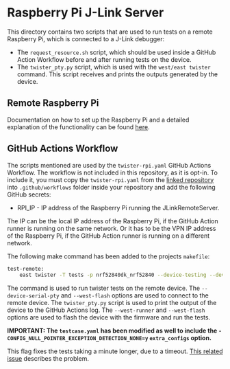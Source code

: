 # Raspberry Pi J-Link Server

This directory contains two scripts that are used to run tests on a remote
Raspberry Pi, which is connected to a J-Link debugger:

- The `request_resource.sh` script, which should be used inside a GitHub Action
  Workflow before and after running tests on the device.
- The `twister_pty.py` script, which is used with the `west/east twister`
  command. This script receives and prints the outputs generated by the device.

## Remote Raspberry Pi

Documentation on how to set up the Raspberry Pi and a detailed explanation of
the functionality can be found
[here](https://github.com/IRNAS/irnas-runners-software/blob/main/rpi-jlink-server/README.md).

## GitHub Actions Workflow

The scripts mentioned are used by the `twister-rpi.yaml` GitHub Actions
Workflow. The workflow is not included in this repository, as it is opt-in. To
include it, you must copy the `twister-rpi.yaml` from the
[linked repository](https://github.com/IRNAS/irnas-workflows-software/blob/main/workflow-templates/rpi-twister-hil/.github/twister-rpi.yaml)
into `.github/workflows` folder inside your repository and add the following
GitHub secrets:

- RPI_IP - IP address of the Raspberry Pi running the JLinkRemoteServer.

The IP can be the local IP address of the Raspberry Pi, if the GitHub Action
runner is running on the same network. Or it has to be the VPN IP address of the
Raspberry Pi, if the GitHub Action runner is running on a different network.

The following make command has been added to the projects `makefile`:

```bash
test-remote:
    east twister -T tests -p nrf52840dk_nrf52840 --device-testing --device-serial-pty="scripts/twister_pty.py --host ${RPI_IP} --port 7777" --west-runner=jlink --west-flash="--tool-opt=ip ${RPI_IP}:7778"
```

The command is used to run twister tests on the remote device. The
`--device-serial-pty` and `--west-flash` options are used to connect to the
remote device. The `twister_pty.py` script is used to print the output of the
device to the GitHub Actions log. The `--west-runner` and `--west-flash` options
are used to flash the device with the firmware and run the tests.

**IMPORTANT: The `testcase.yaml` has been modified as well to include the
`- CONFIG_NULL_POINTER_EXCEPTION_DETECTION_NONE=y` `extra_configs` option.**

This flag fixes the tests taking a minute longer, due to a timeout.
[This related issue](https://github.com/zephyrproject-rtos/zephyr/issues/39216)
describes the problem.
